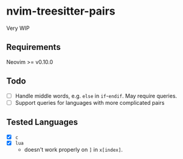 # nvim-treesitter-pairs

Very WIP

## Requirements

Neovim >= v0.10.0

## Todo

- [ ] Handle middle words, e.g. `else` in `if`-`endif`.
      May require queries.
- [ ] Support queries for languages with more complicated pairs

## Tested Languages

- [x] `c`
- [x] `lua`
  - doesn't work properly on `]` in `x[index]`.


